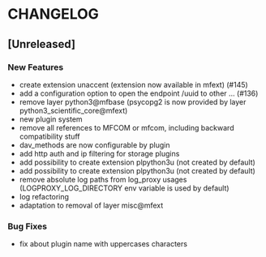 # CHANGELOG


## [Unreleased]

### New Features
- create extension unaccent (extension now available in mfext) (#145)
- add a configuration option to open the endpoint /uuid to other … (#136)
- remove layer python3@mfbase (psycopg2 is now provided by layer python3_scientific_core@mfext)
- new plugin system
- remove all references to MFCOM or mfcom, including backward compatibility stuff
- dav_methods are now configurable by plugin
- add http auth and ip filtering for storage plugins
- add possibility to create extension plpython3u (not created by default)
- add possibility to create extension plpython3u (not created by default)
- remove absolute log paths from log_proxy usages (LOGPROXY_LOG_DIRECTORY env variable is used by default)
- log refactoring
- adaptation to removal of layer misc@mfext


### Bug Fixes
- fix about plugin name with uppercases characters





